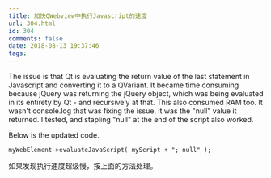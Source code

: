 ```yaml
---
title: 加快QWebview中执行Javascript的速度
url: 304.html
id: 304
comments: false
date: 2018-08-13 19:37:46
tags:
---
```


The issue is that Qt is evaluating the return value of the last statement in Javascript and converting it to a QVariant. It became time consuming because jQuery was returning the jQuery object, which was being evaluated in its entirety by Qt - and recursively at that. This also consumed RAM too. It wasn't console.log that was fixing the issue, it was the "null" value it returned. I tested, and stapling "null" at the end of the script also worked. 

Below is the updated code. 

```
myWebElement->evaluateJavaScript( myScript + "; null" ); 
```

如果发现执行速度超级慢，按上面的方法处理。
